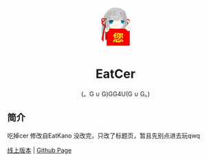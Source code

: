 <p align="center">
  <img src="https://github.com/EAexe/EatCer/blob/main/static/image/cer.png?raw=true" width="100" height="100" alt="EatCer"></a>
</p>
<div align="center">

# EatCer

(。G ∪ G)GG4U(G ∪ G。)

</div>


## 简介

吃掉cer
修改自EatKano
没改完，只改了标题页，暂且先别点进去玩qwq

[线上版本](https://xingye.me/game/eatkano/index.php)
|
[Github Page](https://arcxingye.github.io/EatKano/index.html)

